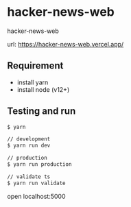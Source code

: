 # hacker-news-web

hacker-news-web

url: <https://hacker-news-web.vercel.app/>

## Requirement

- install yarn
- install node (v12+)

## Testing and run

```zsh
$ yarn

// development
$ yarn run dev

// production
$ yarn run production

// validate ts
$ yarn run validate
```

open localhost:5000
